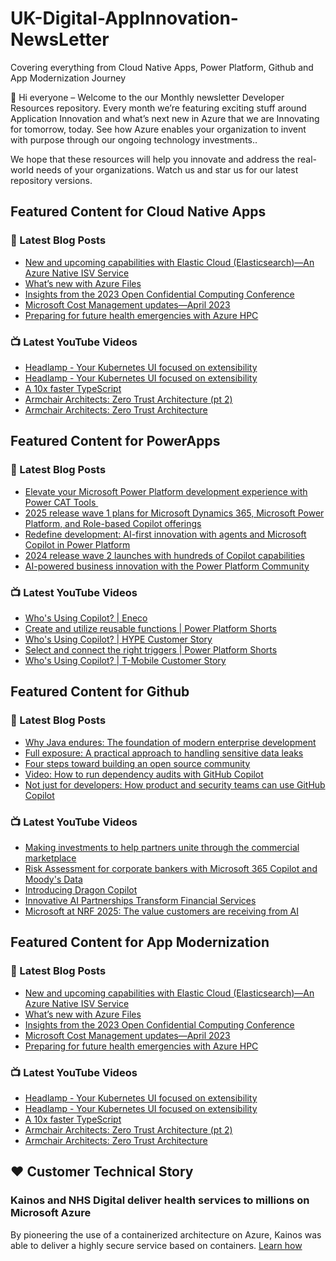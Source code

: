 # UK-Digital-AppInnovation-NewsLetter

Covering everything from Cloud Native Apps, Power Platform, Github and App Modernization Journey

👋 Hi everyone – Welcome to the our Monthly newsletter Developer Resources repository. Every month we’re featuring exciting stuff around Application Innovation and what’s next new in Azure that we are Innovating for tomorrow, today. See how Azure enables your organization to invent with purpose through our ongoing technology investments..


We hope that these resources will help you innovate and address the real-world needs of your organizations. Watch us and star us for our latest repository versions.

## Featured Content for Cloud Native Apps


### 📝 Latest Blog Posts

    
<!-- BLOGCNA:START -->
- [New and upcoming capabilities with Elastic Cloud (Elasticsearch)—An Azure Native ISV Service](https://azure.microsoft.com/blog/new-and-upcoming-capabilities-with-elastic-cloud-elasticsearch-an-azure-native-isv-service/)
- [What’s new with Azure Files](https://azure.microsoft.com/blog/what-s-new-with-azure-files/)
- [Insights from the 2023 Open Confidential Computing Conference](https://azure.microsoft.com/blog/insights-from-the-2023-open-confidential-computing-conference/)
- [Microsoft Cost Management updates—April 2023](https://azure.microsoft.com/blog/microsoft-cost-management-updates-april-2023/)
- [Preparing for future health emergencies with Azure HPC ](https://azure.microsoft.com/blog/preparing-for-future-health-emergencies-with-azure-hpc/)
<!-- BLOGCNA:END -->

### 📺 Latest YouTube Videos

 
<!-- YOUTUBECNA:START -->
- [Headlamp - Your Kubernetes UI focused on extensibility](https://www.youtube.com/watch?v=2I71_49AxDs)
- [Headlamp - Your Kubernetes UI focused on extensibility](https://www.youtube.com/watch?v=0AFvS9nxFE8)
- [A 10x faster TypeScript](https://www.youtube.com/watch?v=pNlq-EVld70)
- [Armchair Architects: Zero Trust Architecture &lpar;pt 2&rpar;](https://www.youtube.com/watch?v=dsCAeUKJvcw)
- [Armchair Architects: Zero Trust Architecture](https://www.youtube.com/watch?v=YyStEKxSlqY)
<!-- YOUTUBECNA:END -->

##  Featured Content for PowerApps
### 📝 Latest Blog Posts
<!-- BLOGPOWER:START -->
- [Elevate your Microsoft Power Platform development experience with Power CAT Tools ](https://www.microsoft.com/en-us/power-platform/blog/2025/03/04/elevate-your-microsoft-power-platform-development-experience-with-power-cat-tools/)
- [2025 release wave 1 plans for Microsoft Dynamics 365, Microsoft Power Platform, and Role-based Copilot offerings](https://www.microsoft.com/en-us/dynamics-365/blog/business-leader/2025/01/23/2025-release-wave-1-plans-for-microsoft-dynamics-365-microsoft-power-platform-and-role-based-copilot-offerings/)
- [Redefine development: AI-first innovation with agents and Microsoft Copilot in Power Platform](https://www.microsoft.com/en-us/power-platform/blog/2024/11/19/redefine-development-ai-first-innovation-with-agents-and-microsoft-copilot-in-power-platform/)
- [2024 release wave 2 launches with hundreds of Copilot capabilities](https://www.microsoft.com/en-us/dynamics-365/blog/business-leader/2024/10/29/2024-release-wave-2-launches-with-hundreds-of-copilot-capabilities/)
- [AI-powered business innovation with the Power Platform Community](https://www.microsoft.com/en-us/power-platform/blog/2024/09/18/ai-powered-business-innovation-with-the-power-platform-community/)
<!-- BLOGPOWER:END -->
 ### 📺 Latest YouTube Videos
    
<!-- YOUTUBEPOWER:START -->
- [Who&#39;s Using Copilot? | Eneco](https://www.youtube.com/watch?v=ablNwQDNbiE)
- [Create and utilize reusable functions | Power Platform Shorts](https://www.youtube.com/watch?v=GJzbDR2mK1Q)
- [Who&#39;s Using Copilot? | HYPE Customer Story](https://www.youtube.com/watch?v=nD9YZjARVWk)
- [Select and connect the right triggers | Power Platform Shorts](https://www.youtube.com/watch?v=vDeVJN8AJm4)
- [Who&#39;s Using Copilot? | T-Mobile Customer Story](https://www.youtube.com/watch?v=6oY9CYM7VNM)
<!-- YOUTUBEPOWER:END -->

##  Featured Content for Github
### 📝 Latest Blog Posts
<!-- BLOGGITHUB:START -->
- [Why Java endures: The foundation of modern enterprise development](https://github.blog/developer-skills/why-java-endures-the-foundation-of-modern-enterprise-development/)
- [Full exposure: A practical approach to handling sensitive data leaks](https://github.blog/security/full-exposure-a-practical-approach-to-handling-sensitive-data-leaks/)
- [Four steps toward building an open source community](https://github.blog/open-source/maintainers/four-steps-toward-building-an-open-source-community/)
- [Video: How to run dependency audits with GitHub Copilot](https://github.blog/developer-skills/github/video-how-to-run-dependency-audits-with-github-copilot/)
- [Not just for developers: How product and security teams can use GitHub Copilot](https://github.blog/ai-and-ml/github-copilot/not-just-for-developers-how-product-and-security-teams-can-use-github-copilot/)
<!-- BLOGGITHUB:END -->
### 📺 Latest YouTube Videos
<!-- YOUTUBEGITHUB:START -->
- [Making investments to help partners unite through the commercial marketplace](https://www.youtube.com/watch?v=B6GyTda9tQE)
- [Risk Assessment for corporate bankers with Microsoft 365 Copilot and Moody&#39;s Data](https://www.youtube.com/watch?v=cNY-WgcsG3Q)
- [Introducing Dragon Copilot](https://www.youtube.com/watch?v=VYNz_VUoMZQ)
- [Innovative AI Partnerships Transform Financial Services](https://www.youtube.com/watch?v=vk2shVmtRtE)
- [Microsoft at NRF 2025: The value customers are receiving from AI](https://www.youtube.com/watch?v=6F0ejkAgN_8)
<!-- YOUTUBEGITHUB:END -->
##  Featured Content for App Modernization
### 📝 Latest Blog Posts
<!-- BLOGAPPMOD:START -->
- [New and upcoming capabilities with Elastic Cloud (Elasticsearch)—An Azure Native ISV Service](https://azure.microsoft.com/blog/new-and-upcoming-capabilities-with-elastic-cloud-elasticsearch-an-azure-native-isv-service/)
- [What’s new with Azure Files](https://azure.microsoft.com/blog/what-s-new-with-azure-files/)
- [Insights from the 2023 Open Confidential Computing Conference](https://azure.microsoft.com/blog/insights-from-the-2023-open-confidential-computing-conference/)
- [Microsoft Cost Management updates—April 2023](https://azure.microsoft.com/blog/microsoft-cost-management-updates-april-2023/)
- [Preparing for future health emergencies with Azure HPC ](https://azure.microsoft.com/blog/preparing-for-future-health-emergencies-with-azure-hpc/)
<!-- BLOGAPPMOD:END -->
### 📺 Latest YouTube Videos
<!-- YOUTUBEAPPMOD:START -->
- [Headlamp - Your Kubernetes UI focused on extensibility](https://www.youtube.com/watch?v=2I71_49AxDs)
- [Headlamp - Your Kubernetes UI focused on extensibility](https://www.youtube.com/watch?v=0AFvS9nxFE8)
- [A 10x faster TypeScript](https://www.youtube.com/watch?v=pNlq-EVld70)
- [Armchair Architects: Zero Trust Architecture &lpar;pt 2&rpar;](https://www.youtube.com/watch?v=dsCAeUKJvcw)
- [Armchair Architects: Zero Trust Architecture](https://www.youtube.com/watch?v=YyStEKxSlqY)
<!-- YOUTUBEAPPMOD:END -->


## ♥️ Customer Technical Story 

### Kainos and NHS Digital deliver health services to millions on Microsoft Azure

By pioneering the use of a containerized architecture on Azure, Kainos was able to deliver a highly secure service based on containers. [Learn how](https://customers.microsoft.com/en-us/story/1368348549535774520-kainos-and-nhs-digital-deliver-health-services-to-millions-on-microsoft-azure)

